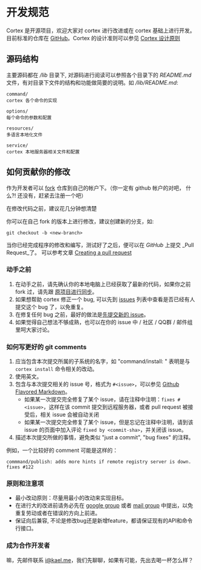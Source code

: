 # 开发规范

Cortex 是开源项目，欢迎大家对 cortex 进行改进或在 cortex 基础上进行开发。目前标准的仓库在 [GitHub](https://github.com/cortexjs/cortex)。Cortex 的设计准则可以参见 [Cortex 设计原则](design-principle.md)

## 源码结构

主要源码都在 _/lib_ 目录下, 对源码进行阅读可以参照各个目录下的 _README.md_ 文件，有对目录下文件的结构和功能做简要的说明。如 _/lib/README.md_:

    command/
    cortex 各个命令的实现
    
    options/
    每个命令的参数和配置
    
    resources/
    多语言本地化文件
    
    service/
    cortex 本地服务器相关文件和配置


## 如何贡献你的修改

作为开发者可以 [fork](https://help.github.com/articles/fork-a-repo) 仓库到自己的帐户下。（你一定有 github 帐户的对吧， 什么?! 还没有，赶紧去注册一个吧）

在修改代码之前，建议花几分钟想清楚

你可以在自己 fork 的版本上进行修改，建议创建新的分支，如:

    git checkout -b <new-branch>

当你已经完成程序的修改和编写，测试好了之后，便可以在 _GitHub_ 上提交 _Pull Request_了。 可以参考文章 [Creating a pull request](https://help.github.com/articles/creating-a-pull-request)

### 动手之前

1. 在动手之前，请先确认你的本地电脑上已经获取了最新的代码，如果你之前 fork 过，请先跟 [原项目进行同步](https://help.github.com/articles/fork-a-repo#pull-in-upstream-changes)。
2. 如果想帮助 cortex 修正一个 bug, 可以先到 [issues](https://github.com/kaelzhang/cortex/issues?state=open) 列表中查看是否已经有人提交这个 bug 了，以免重复。
3. 在修复任何 bug 之前，最好的做法是[先提交新的 issue](https://github.com/kaelzhang/cortex/issues/new)。
4. 如果觉得自己想法不够成熟，也可以在你的 issue 中 / 社区 / QQ群 / 邮件组里呵大家讨论。

### 如何写更好的 git comments

1. 应当包含本次提交所属的子系统的名字，如 "command/install: " 表明是与 `cortex install` 命令相关的改动。
2. 使用英文。
3. 包含与本次提交相关的 issue 号，格式为 `#<issue>`，可以参见 [Github Flavored Markdown](https://help.github.com/articles/github-flavored-markdown#references)。
    - 如果某一次提交完全修复了某个 issue，请在注释中注明：`fixes #<issue>`，这样在该 commit 提交到远程服务器，或者 pull request 被接受后，相关 issue 会被自动关闭
    - 如果某一次提交完全修复了某个 issue，但是忘记在注释中注明，请到该 issue 的页面中加入评论 `fixed by <commit-sha>`，并关闭该 issue。
4. 描述本次提交所做的事情，避免类似 "just a commit", "bug fixes" 的注释。

例如，一个比较好的 comment 可能是这样的：

    commmand/publish: adds more hints if remote registry server is down. fixes #122

### 原则和注意项

* 最小改动原则：尽量用最小的改动来实现目标。
* 在进行大的改进前请务必先在 [google group](http://ctx.io/-group) 或者 [mail group](mailto:cortexjs@googlegroups.com) 中提出，以免重复劳动或者在错误的方向上前进。
* 保证向后兼容, 不论是修改bug还是新增feature，都请保证现有的API和命令行接口。


### 成为合作开发者

嘛，先邮件联系 [i@kael.me](mailto:i@kael.me)，我们先聊聊，如果有可能，先出去喝一杯怎么样？

